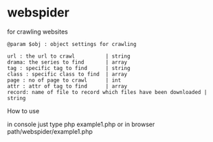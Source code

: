 # webspider
for crawling websites

	@param $obj : object settings for crawling
			
	url : the url to crawl			| string
	drama: the series to find		| array
	tag : specific tag to find		| string
	class : specific class to find  | array
	page : no of page to crawl		| int
	attr : attr of tag to find		| array
	record: name of file to record which files have been downloaded | string
	
How to use

in console just type php example1.php
or
in browser path/webspider/example1.php
